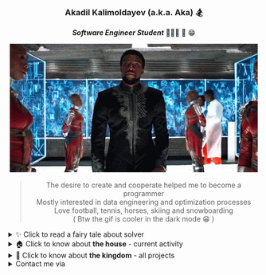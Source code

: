 <div align="center">

### Akadil Kalimoldayev (a.k.a. Aka) 🏂

***Software Engineer Student*** 👨🏼‍🏫 📝 😁 
  
![BlackPanther](https://github.com/Akadil/Akadil/blob/main/t-challa-black-panther.gif)
  
> The desire to create and cooperate helped me to become a programmer \
> Mostly interested in data engineering and optimization processes  \
> Love football, tennis, horses, skiing and snowboarding \
> ( Btw the gif is cooler in the dark mode 😁 )

<div align="left">

<details>
<summary> ✨ Click to read a fairy tale about solver </summary>

- ---
Once upon a time, in a far-off kingdom, there was a young man who loved to solve problems. He used to ask his aunts and uncles to give him mathematical problems, so that he can spend his time solving them. 

One day, he was working on his fathers job and stumbled upon a very boring, long and repetitive task. It was a task that even a child could do, but still was important and needed responsibility. So while doing the task, he noticed that each part of the task could be done by code. He just had to solve the problem of how to do it

He was thrilled. He had always wanted to solve the hardest problems ever existed. And now he knew what to do. Use the power of programming to solve the "work process optimization" problems and many more 

> Very short ending haha, but the story was written in the very beginning stage, so I don't have full picture or clear understanding of what I am going to do. But I have direction and I am willing to work in any related directions
- ---
</details>
  
<details>
<summary> 🏠 Click to know about <b>the house</b> - current activity </summary>

- --- 
- 🖌 Working on [FdF project](https://github.com/Akadil/42project_fdf) (recreate the landscape)
- 🧠 Solving the [Leetcode](https://github.com/Akadil/leetcode) problems: 2 hard, 16 medium, 23 easy
- 🇫🇷 Learning French language (Actually not, I am being super lazy)
- ---

</details>
  
<details>
<summary> 🏰 Click to know about <b>the kingdom</b> - all projects </summary>

- ---
- 🗼 Ecole 42 in Paris [Link](https://github.com/Akadil/42Projects) 
- 🏫 Bachelor: Math&Computer sciences
- ---
  
</details>

<details>
<summary> Contact me via </summary>
  
  - ---
  - Gmail: akadil.kalimoldayev@gmail.com
  - Linkedin: Akadil Kalimoldayev [Link](https://www.linkedin.com/in/akadil-kalimoldayev-533b99199/)
  - Insta: @akadilkalimoldayev [Link](https://www.instagram.com/akadilkalimoldayev/)
  - ---

</details>
</div>
